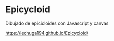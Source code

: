 # Epicycloid
Dibujado de epicicloides con Javascript y canvas

https://lechuga194.github.io/Epicycloid/
